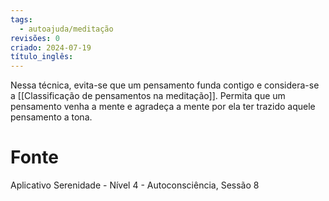 ```yaml
---
tags:
  - autoajuda/meditação
revisões: 0
criado: 2024-07-19
título_inglês:
---
```

Nessa técnica, evita-se que um pensamento funda contigo e considera-se a [[Classificação de pensamentos na meditação]]. Permita que um pensamento venha a mente e agradeça a mente por ela ter trazido aquele pensamento a tona.
# Fonte
Aplicativo Serenidade - Nível 4 - Autoconsciência, Sessão 8